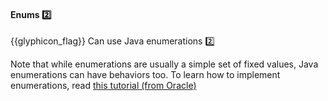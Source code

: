 <div id="title">

#### Enums :two:

</div>

<span id="prereqs"></span>

<span id="outcomes">{{glyphicon_flag}} Can use Java enumerations :two:</span>

<div id="body">

Note that while enumerations are usually a simple set of fixed values, Java enumerations can have behaviors too. To learn how to implement enumerations, read [this tutorial (from Oracle)](https://docs.oracle.com/javase/tutorial/java/javaOO/enum.html)

</div>

<div id="extras">
</div>